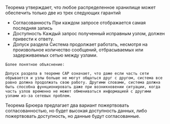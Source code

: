 Теорема утверждает, что любое распределенное хранилище может обеспечить только две из трех следующих гарантий
* Согласованность
  При каждом запросе отображается самая последняя запись
* Доступность
  Каждый запрос полученный исправным узлом, должен привести к ответу.
* Допуск раздела
  Система продолжает работать, несмотря на произвольное количество сообщений, отбрасываемых или задерживаемых сетью между узлами.
```
Более понятное объяснение:

Допуск раздела в теореме CAP означает, что даже если часть сети обрывается и узлы больше не могут общаться друг с другом, система все равно должна продолжать свою работу. Другими словами, система должна быть способна функционировать даже при возникновении ситуации, когда часть узлов временно не может обмениваться информацией с другими узлами из-за сетевых проблем.
```

Теорема Брюера предлагает два вариант пожертвовать согласованностью, но будет высокая доступность данных, либо пожертвовать доступность, но данные будут согласованные.